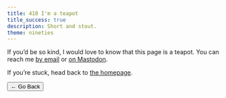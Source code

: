 ```yaml
---
title: 418 I'm a teapot
title_success: true
description: Short and stout.
theme: nineties
---
```


<div class=" [ box  box--success ] [ flow ] ">
    <p>If you’d be so kind, I would love to know that this page is a teapot. You can reach me <a href="mailto:{{ author.email }}">by email</a> or <a href="https://{{ author.mastodon_domain }}/users/{{ author.mastodon.split('@') | first }}">on Mastodon</a>.</p>
    <p>If you’re stuck, head back to <a href="/">the homepage</a>.</p>
</div>

<nav class=" [ grid ] [ navigator ] ">
    <button onclick="history.back(-1)" aria-label="Go back">← Go Back</button>
</nav>
